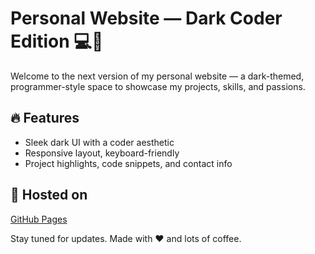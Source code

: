 # Personal Website — Dark Coder Edition 💻🌙

Welcome to the next version of my personal website — a dark-themed, programmer-style space to showcase my projects, skills, and passions.

## 🔥 Features
- Sleek dark UI with a coder aesthetic
- Responsive layout, keyboard-friendly
- Project highlights, code snippets, and contact info

## 🚀 Hosted on
[GitHub Pages](https://spyro1.github.io/codesite)

Stay tuned for updates. Made with ❤️ and lots of coffee.
